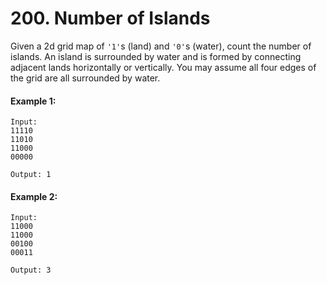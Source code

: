 # 200. Number of Islands

Given a 2d grid map of `'1'`s (land) and `'0'`s (water), count the number of islands. An island is surrounded by water and is formed by connecting adjacent lands horizontally or vertically. You may assume all four edges of the grid are all surrounded by water.

#### Example 1:
````
Input:
11110
11010
11000
00000

Output: 1
````
#### Example 2:
````
Input:
11000
11000
00100
00011

Output: 3
````